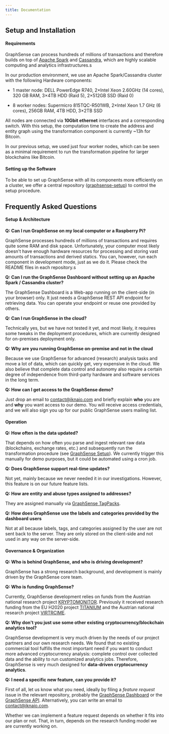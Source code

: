 ```yaml
---
title: Documentation
---
```


<h2 class="mt-3">Setup and Installation</h2>

<h4>Requirements</h4>

GraphSense can process hundreds of millions of transactions and therefore builds on top of [Apache Spark](spark) and [Cassandra](cassandra), which are highly scalable computing and analytics infrastructures.s

In our production environment, we use an Apache Spark/Cassandra cluster with the following Hardware components:

* 1 master node: DELL PowerEdge R740, 2×Intel Xeon 2.60GHz (14 cores), 320 GB RAM, 3×4TB HDD (Raid 5), 2×512GB SSD (Raid 0)

* 8 worker nodes: Supermicro 815TQC-R501WB, 2×Intel Xeon 1.7 GHz (6 cores), 256GB RAM, 4TB HDD, 3×2TB SSD

All nodes are connected via **10Gbit ethernet** interfaces and a corresponding switch. With this setup,  the computation time to create the address and entity graph using the transformation component is currently \~13h for Bitcoin.

In our previous setup, we used just four worker nodes, which can be seen as a minimal requirement to run the transformation pipeline for larger blockchains like Bitcoin.

<h4>Setting up the Software</h4>

To be able to set up GraphSense with all its components more efficiently on a cluster, we offer a central repository ([graphsense-setup](https://github.com/graphsense/graphsense-setup)) to control the setup procedure.

<h2 class="mt-3">Frequently Asked Questions</h2>

<h4>Setup & Architecture</h4>

**Q: Can I run GraphSense on my local computer or a Raspberry Pi?**

GraphSense processes hundreds of millions of transactions and requires quite some RAM and disk space. Unfortunately, your computer most likely doesn't have enough hardware resources for processing and storing vast amounts of transactions and derived statics. You can, however, run each component in development mode, just as we do it. Please check the README files in each repository.s

**Q: Can I run the GraphSense Dashboard without setting up an Apache Spark / Cassandra cluster?**

The GraphSense Dashboard is a Web-app running on the client-side (in your browser) only. It just needs a GraphSense REST API endpoint for retrieving data. You can operate your endpoint or reuse one provided by others.


**Q: Can I run GraphSense in the cloud?**

Technically yes, but we have not tested it yet, and most likely, it requires some tweaks in the deployment procedures, which are currently designed for on-premises deployment only.

**Q: Why are you running GraphSense on-premise and not in the cloud**

Because we use GraphSense for advanced (research) analysis tasks and move a lot of data, which can quickly get, very expensive in the cloud. We also believe that complete data control and autonomy also require a certain degree of independence from third-party hardware and software services in the long term.

**Q: How can I get access to the GraphSense demo?**

Just drop an email to [contact@iknaio.com](mailto:contact@iknaio.com) and briefly explain **who** you are and **why** you want access to our demo. You will receive access credentials, and we will also sign you up for our public GraphSense users mailing list.

<h4>Operation</h4>

**Q: How often is the data updated?**

That depends on how often you parse and ingest relevant raw data (blockchains, exchange rates, etc.) and subsequently run the transformation procedure (see [GraphSense Setup](https://github.com/graphsense/graphsense-setup)). We currently trigger this manually for demo purposes, but it could be automated using a cron job.

**Q: Does GraphSense support real-time updates?**

Not yet, mainly because we never needed it in our investigations. However, this feature is on our future feature lists.

**Q: How are entity and abuse types assigned to addresses?**

They are assigned manually via [GraphSense TagPacks](https://github.com/graphsense/graphsense-tagpacks).

**Q: How does GraphSense use the labels and categories provided by the dashboard users**

Not at all because labels, tags, and categories assigned by the user are not sent back to the server. They are only stored on the client-side and not used in any way on the server-side.

<h4>Governance & Organization</h4>

**Q: Who is behind GraphSense, and who is driving development?**

GraphSense has a strong research background, and development is mainly driven by the GraphSense core team.

**Q: Who is funding GraphSense?**

Currently, GraphSense development relies on funds from the Austrian national research project [KRYPTOMONITOR](https://kryptomonitor-project.info/). Previously it received research funding from the EU H2020 project [TITANIUM](https://titanium-project.eu/) and the Austrian national research project [VIRTRCIME](https://virtcrime-project.info/).

**Q: Why don't you just use some other existing cryptocurrency/blockchain analytics tool?**

GraphSense development is very much driven by the needs of our project partners and our own research needs. We found that no existing commercial tool fulfills the most important need if you want to conduct more advanced cryptocurrency analysis: complete control over collected data and the ability to run customized analytics jobs. Therefore, GraphSense is very much designed for **data-driven cryptocurrency analytics**.

**Q: I need a specific new feature, can you provide it?**

First of all, let us know what you need, ideally by filing a *feature request* issue in the relevant repository, probably the [GraphSense Dashboard](https://github.com/graphsense/graphsense-dashboard) or the [GraphSense API](https://github.com/graphsense/graphsense-openapi). Alternatively, you can write an email to [contact@iknaio.com](mailto:contact@iknaio.com).

Whether we can implement a feature request depends on whether it fits into our plan or not. That, in turn, depends on the research funding model we are currently working on.

[spark]: https://spark.apache.org/
[cassandra]: https://cassandra.apache.org/
